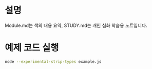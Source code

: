 # 설명
Module.md는 책의 내용 요약, STUDY.md는 개인 심화 학습용 노트입니다.

# 예제 코드 실행
```bash
node --experimental-strip-types example.js
```